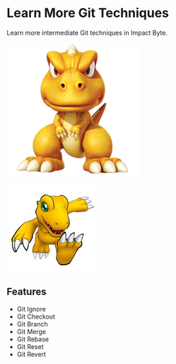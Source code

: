 <p align="center">
  <h1>Learn More Git Techniques</h1>
</p>

Learn more intermediate Git techniques in Impact Byte.

![Gon](assets/gon.png)

![Agumon](assets/agumon.jpg)

## Features

- Git Ignore
- Git Checkout
- Git Branch
- Git Merge
- Git Rebase
- Git Reset
- Git Revert
